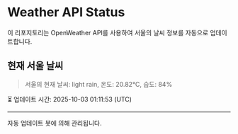 
# Weather API Status

이 리포지토리는 OpenWeather API를 사용하여 서울의 날씨 정보를 자동으로 업데이트합니다.

## 현재 서울 날씨
> 서울의 현재 날씨: light rain, 온도: 20.82°C, 습도: 84%

⏳ 업데이트 시간: 2025-10-03 01:11:53 (UTC)

---
자동 업데이트 봇에 의해 관리됩니다.
